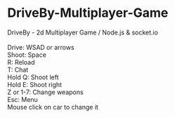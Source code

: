 # DriveBy-Multiplayer-Game
DriveBy - 2d Multiplayer Game / Node.js &amp; socket.io <br />
<br />
Drive: WSAD or arrows <br />
Shoot: Space <br />
R: Reload <br />
T: Chat <br />
Hold Q: Shoot left <br />
Hold E: Shoot right <br />
Z or 1-7: Change weapons <br />
Esc: Menu <br />
Mouse click on car to change it
